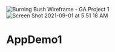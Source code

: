![Burning Bush Wireframe - GA Project 1](https://user-images.githubusercontent.com/86943278/131649705-a49aae38-4770-44d1-8a43-04c8eca0dc34.jpg)![Screen Shot 2021-09-01 at 5 51 18 AM](https://user-images.githubusercontent.com/86943278/131650999-d516fe2d-689e-4287-b065-6f590c9264c2.png)

# AppDemo1
